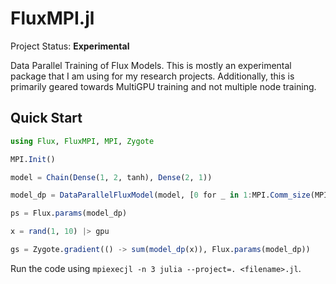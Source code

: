 # FluxMPI.jl

Project Status: **Experimental**

Data Parallel Training of Flux Models. This is mostly an experimental package that I am using for my research projects. Additionally, this is primarily geared towards MultiGPU training and not multiple node training.

## Quick Start

```julia
using Flux, FluxMPI, MPI, Zygote

MPI.Init()

model = Chain(Dense(1, 2, tanh), Dense(2, 1))

model_dp = DataParallelFluxModel(model, [0 for _ in 1:MPI.Comm_size(MPI.COMM_WORLD)])

ps = Flux.params(model_dp)

x = rand(1, 10) |> gpu

gs = Zygote.gradient(() -> sum(model_dp(x)), Flux.params(model_dp))
```

Run the code using `mpiexecjl -n 3 julia --project=. <filename>.jl`.
